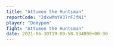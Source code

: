 ```yaml
---
title: "Attumen the Huntsman"
reportCode: "2dxwMnYH37rFJfN1"
player: "Demypom"
fight: "Attumen the Huntsman"
date: 2021-06-30T19:09:58.934000+00:00
---
```

